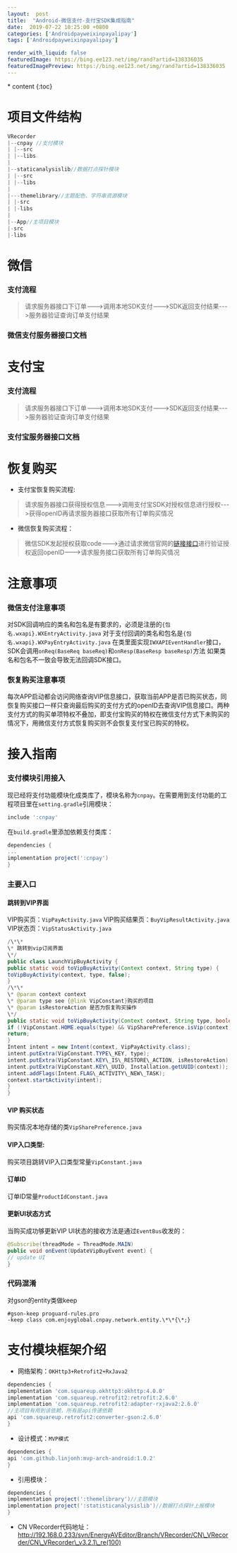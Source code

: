 ```yaml
---
layout:  post
title:  "Android-微信支付-支付宝SDK集成指南"
date:  2019-07-22 10:25:00 +0800
categories: ['Androidpayweixinpayalipay']
tags: ['Androidpayweixinpayalipay']

render_with_liquid: false
featuredImage: https://bing.ee123.net/img/rand?artid=138336035
featuredImagePreview: https://bing.ee123.net/img/rand?artid=138336035
---
```


\* content
{:toc}
# 项目文件结构
```java
VRecorder
|--cnpay //支付模块
| |--src
| |--libs
|
|--staticanalysislib//数据打点探针模块
| |--src
| |--libs
|
|---themelibrary//主题配色、字符串资源模块
| |-src
| |-libs
|
|--App//主项目模块
|-src
|-libs
```
# 微信
### 支付流程
> 请求服务器接口下订单--->调用本地SDK支付--->SDK返回支付结果--->服务器验证查询订单支付结果
### 微信支付服务器接口文档
[文档]: 微信支付网络协议.md
# 支付宝
### 支付流程
> 请求服务器接口下订单--->调用本地SDK支付--->SDK返回支付结果--->服务器验证查询订单支付结果
### 支付宝服务器接口文档
[文档]: 支付宝支付接口.md
# 恢复购买
- 支付宝恢复购买流程:
> 请求服务器接口获得授权信息--->调用支付宝SDK对授权信息进行授权--->获得openID再请求服务器接口获取所有订单购买情况
- 微信恢复购买流程：
>微信SDK发起授权获取code--->通过请求微信官网的[链接接口](https://api.weixin.qq.com/sns/oauth2/access\_token?appid=&secret=&code=&grant\_type=authorization\_code)进行验证授权返回openID--->请求服务接口获取所有订单购买情况
# 注意事项
### 微信支付注意事项
对SDK回调响应的类名和包名是有要求的，必须是注册的`{包名.wxapi}.WXEntryActivity.java`
对于支付回调的类名和包名是`{包名.wxapi}.WXPayEntryActivity.java`
在类里面实现`IWXAPIEventHandler`接口，SDK会调用`onReq(BaseReq baseReq)`和`onResp(BaseResp baseResp)`方法
如果类名和包名不一致会导致无法回调SDK接口。
### 恢复购买注意事项
每次APP启动都会访问网络查询VIP信息接口，获取当前APP是否已购买状态，同恢复购买接口一样只查询最后购买的支付方式的openID去查询VIP信息接口。两种支付方式的购买单项特权不叠加，即支付宝购买的特权在微信支付方式下未购买的情况下，用微信支付方式恢复购买则不会恢复支付宝已购买的特权。
# 接入指南
### 支付模块引用接入
现已经将支付功能模块化成类库了，模块名称为`cnpay`。在需要用到支付功能的工程项目里在`setting.gradle`引用模块：
```groovy
include ':cnpay'
```
在`build.gradle`里添加依赖支付类库：
```groovy
dependencies {
...
implementation project(':cnpay')
}
```
### 主要入口
#### 跳转到VIP界面
VIP购买页：`VipPayActivity.java`
VIP购买结果页：`BuyVipResultActivity.java`
VIP状态页：`VipStatusActivity.java`
```java
/\*\*
\* 跳转到vip订阅界面
\*/
public class LaunchVipBuyActivity {
public static void toVipBuyActivity(Context context, String type) {
toVipBuyActivity(context, type, false);
}
/\*\*
\* @param context context
\* @param type see {@link VipConstant}购买的项目
\* @param isRestoreAction 是否为恢复购买操作
\*/
public static void toVipBuyActivity(Context context, String type, boolean isRestoreAction) {
if (!VipConstant.HOME.equals(type) && VipSharePreference.isVip(context)) {
return;
}
Intent intent = new Intent(context, VipPayActivity.class);
intent.putExtra(VipConstant.TYPE\_KEY, type);
intent.putExtra(VipConstant.KEY\_IS\_RESTORE\_ACTION, isRestoreAction);
intent.putExtra(VipConstant.KEY\_UUID, Installation.getUUID(context));
intent.addFlags(Intent.FLAG\_ACTIVITY\_NEW\_TASK);
context.startActivity(intent);
}
}
```
#### VIP 购买状态
购买情况本地存储的类`VipSharePreference.java`
#### VIP入口类型:
购买项目跳转VIP入口类型常量`VipConstant.java`
#### 订单ID
订单ID常量`ProductIdConstant.java`
#### 更新UI状态方式
当购买成功够更新VIP UI状态的接收方法是通过`EventBus`收发的：
```java
@Subscribe(threadMode = ThreadMode.MAIN)
public void onEvent(UpdateVipBuyEvent event) {
// update UI
}
```
### 代码混淆
对gson的entity类做keep
```text
#gson-keep proguard-rules.pro
-keep class com.enjoyglobal.cnpay.network.entity.\*\*{\*;}
```
# 支付模块框架介绍
- 网络架构：`OKHttp3+Retrofit2+RxJava2`
```groovy
dependencies {
implementation 'com.squareup.okhttp3:okhttp:4.0.0'
implementation 'com.squareup.retrofit2:retrofit:2.6.0'
implementation 'com.squareup.retrofit2:adapter-rxjava2:2.6.0'
//主项目有用到该依赖，所有是api传递依赖
api 'com.squareup.retrofit2:converter-gson:2.6.0'
}
```
- 设计模式：`MVP模式`
```groovy
dependencies {
api 'com.github.linjonh:mvp-arch-android:1.0.2'
}
```
- 引用模块：
```groovy
dependencies {
implementation project(':themelibrary')//主题模块
implementation project(':statisticanalysislib')//数据打点探针上报模块
}
```
- CN VRecorder代码地址：http://192.168.0.233/svn/EnergyAVEditor/Branch/VRecorder/CN\_VRecorder/CN\_VRecorder\_v3.2.1\_re(100)